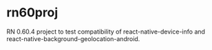 # rn60proj

RN 0.60.4 project to test compatibility of react-native-device-info and react-native-background-geolocation-android.